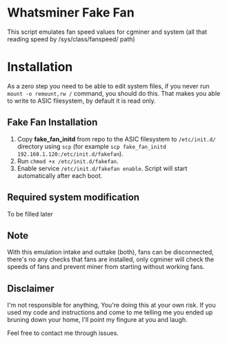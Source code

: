 # Whatsminer Fake Fan
This script emulates fan speed values for cgminer and system (all that reading speed by /sys/class/fanspeed/ path)

# Installation
As a zero step you need to be able to edit system files, if you never run `mount -o remount,rw /` command, you should do this. That makes you able to write to ASIC filesystem, by default it is read only.

## Fake Fan Installation
1. Copy **fake_fan_initd** from repo to the ASIC filesystem to `/etc/init.d/` directory using `scp` (for example `scp fake_fan_initd 192.168.1.120:/etc/init.d/fakefan`).
2. Run `chmod +x /etc/init.d/fakefan`.
3. Enable service `/etc/init.d/fakefan enable`. Script will start automatically after each boot.

## Required system modification
To be filled later

## Note
With this emulation intake and outtake (both), fans can be disconnected, there's no any checks that fans are installed, only cgminer will check the speeds of fans and prevent miner from starting without working fans.

## Disclaimer
I'm not responsible for anything, You're doing this at your own risk. If you used my code and instructions and come to me telling me you ended up bruning down your home, I'll point my fingure at you and laugh.

Feel free to contact me through issues.
